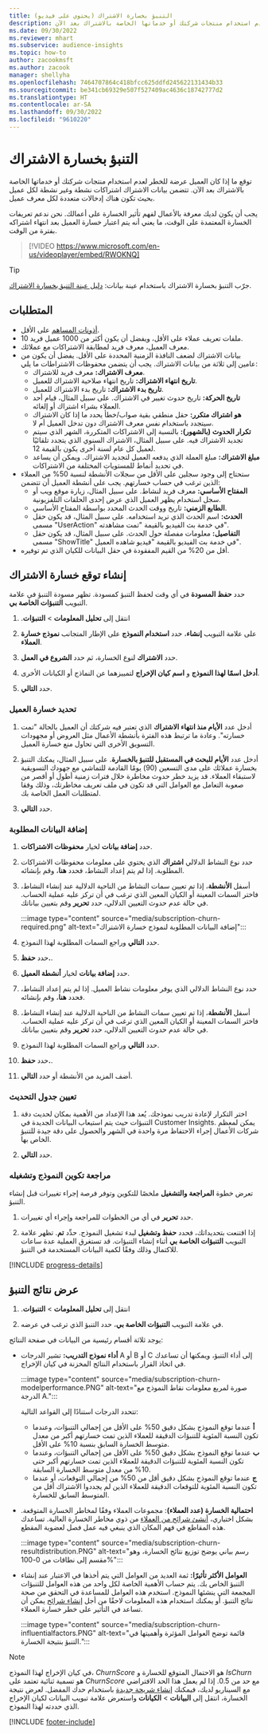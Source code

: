 ```yaml
---
title: التنبؤ بخسارة الاشتراك (يحتوي على فيديو)
description: توقع ما إذا كان العميل عرضة للخطر لعدم استخدام منتجات شركتك أو خدماتها الخاصة بالاشتراك بعد الآن.
ms.date: 09/30/2022
ms.reviewer: mhart
ms.subservice: audience-insights
ms.topic: how-to
author: zacookmsft
ms.author: zacook
manager: shellyha
ms.openlocfilehash: 7464707864c418bfcc625ddfd245622131434b33
ms.sourcegitcommit: be341cb69329e507f527409ac4636c18742777d2
ms.translationtype: HT
ms.contentlocale: ar-SA
ms.lasthandoff: 09/30/2022
ms.locfileid: "9610220"
---
```

# <a name="predict-subscription-churn"></a>التنبؤ بخسارة الاشتراك

توقع ما إذا كان العميل عرضة للخطر لعدم استخدام منتجات شركتك أو خدماتها الخاصة بالاشتراك بعد الآن. تتضمن بيانات الاشتراك اشتراكات نشطة وغير نشطة لكل عميل بحيث تكون هناك إدخالات متعددة لكل معرف عميل.

يجب أن يكون لديك معرفة بالأعمال لفهم تأثير الخسارة على أعمالك. نحن ندعم تعريفات الخسارة المعتمدة على الوقت، ما يعني أنه يتم اعتبار خسارة العميل بعد انتهاء اشتراكه بفترة من الوقت.

> [!VIDEO https://www.microsoft.com/en-us/videoplayer/embed/RWOKNQ]

> [!TIP]
> جرّب التنبؤ بخسارة الاشتراك باستخدام عينة بيانات: [دليل عينة التنبؤ بخسارة الاشتراك‬](sample-guide-predict-subscription-churn.md).

## <a name="prerequisites"></a>المتطلبات

- [أذونات المساهم](permissions.md) على الأقل.
- 10 ملفات تعريف عملاء على الأقل، ويفضل أن يكون أكثر من 1000 عميل فريد.
- معرف العميل، معرف فريد لمطابقة الاشتراكات مع عملائك.
- بيانات الاشتراك لضعف النافذة الزمنية المحددة على الأقل. يفضل أن يكون من عامين إلى ثلاثة من بيانات الاشتراك. يجب أن يتضمن محفوظات الاشتراطات ما يلي:
  - **معرف الاشتراك:** معرف فريد للاشتراك.
  - **تاريخ انتهاء الاشتراك:** تاريخ انتهاء صلاحية الاشتراك للعميل.
  - **تاريخ بدء الاشتراك:** تاريخ بدء الاشتراك للعميل.
  - **تاريخ الحركة:** تاريخ حدوث تغيير في الاشتراك. على سبيل المثال، قيام أحد العملاء بشراء اشتراك أو إلغائه.
  - **هو اشتراك متكرر:** حقل منطقي بقية صواب/خطأ يحدد ما إذا كان الاشتراك سيتجدد باستخدام نفس معرف الاشتراك دون تدخل العميل أم لا.
  - **تكرار الحدوث (بالشهور):** بالنسبة إلى الاشتراكات المتكررة، الشهر الذي سيتم تجديد الاشتراك فيه. على سبيل المثال، الاشتراك السنوي الذي يتجدد تلقائيًا لعميل كل عام لسنة أخرى يكون بالقيمة 12.
  - **مبلغ الاشتراك:** مبلغ العملة الذي يدفعه العميل لتجديد الاشتراك. ويمكن أن يساعد في تحديد أنماط للمستويات المختلفة من الاشتراكات.
- ستحتاج إلى وجود سجلين على الأقل من سجلات الأنشطة لنسبة 50% من العملاء الذين ترغب في حساب خسارتهم. يجب على أنشطة العميل أن تتضمن:
  - **المفتاح الأساسي:** معرف فريد لنشاط. على سبيل المثال، زيارة موقع ويب أو سجل استخدام يظهر العميل الذي عرض إحدى الحلقات التلفزيونية.
  - **الطابع الزمني:** تاريخ ووقت الحدث المحدد بواسطة المفتاح الأساسي.
  - **الحدث:** اسم الحدث الذي تريد استخدامه. على سبيل المثال، قد يكون حقل مسمى "UserAction" في خدمة بث الفيديو بالقيمة "تمت مشاهدته".
  - **التفاصيل:** معلومات مفصلة حول الحدث. على سبيل المثال، قد يكون حقل مسمى "ShowTitle" في خدمة بث الفيديو بالقيمة "فيديو شاهده العميل".
- أقل من 20% من القيم المفقودة في حقل البيانات للكيان الذي تم توفيره.

## <a name="create-a-subscription-churn-prediction"></a>إنشاء توقع خسارة الاشتراك

حدد **حفظ المسودة** في أي وقت لحفظ التنبؤ كمسودة. تظهر مسودة التنبؤ في علامة التبويب **التنبؤات الخاصة بي**.

1. انتقل إلى **تحليل المعلومات** > **‏‫التنبؤات**.

1. على علامة التبويب **إنشاء**، حدد **استخدام النموذج** على الإطار المتجانب **نموذج خسارة العملاء**.

1. حدد **الاشتراك** لنوع الخسارة، ثم حدد **الشروع في العمل**.

1. **أدخل اسمًا لهذا النموذج** و **اسم كيان الإخراج** لتمييزهما عن النماذج أو الكيانات الأخرى.

1. حدد **التالي**.

### <a name="define-customer-churn"></a>تحديد خسارة العميل

1. أدخل عدد **الأيام منذ انتهاء الاشتراك** الذي تعتبر فيه شركتك أن العميل بالحالة "تمت خسارته". وعادة ما ترتبط هذه الفترة بأنشطة الأعمال مثل العروض أو مجهودات التسويق الأخرى التي تحاول منع خسارة العميل.

1. أدخل عدد **الأيام للبحث في المستقبل للتنبؤ بالخسارة‬**. على سبيل المثال، يمكنك التنبؤ بخسارة عملائك على مدى التسعين (90) يومًا القادمة للتماشي مع جهودك التسويقية لاستبقاء العملاء. قد يزيد خطر حدوث مخاطرة خلال فترات زمنية أطول أو أقصر من صعوبة التعامل مع العوامل التي قد تكون في ملف تعريف مخاطرتك، وذلك وفقا لمتطلبات العمل الخاصة بك.

1. حدد **التالي**.

### <a name="add-required-data"></a>إضافة البيانات المطلوبة

1. حدد **إضافة بيانات** لخيار **محفوظات الاشتراكات‬**.

1. حدد نوع النشاط الدلالي **اشتراك** الذي يحتوي على معلومات محفوظات الاشتراكات المطلوبة. إذا لم يتم إعداد النشاط، فحدد **هنا**، وقم بإنشائه.

1. أسفل **الأنشطة**، إذا تم تعيين سمات النشاط من الناحية الدلالية عند إنشاء النشاط، فاختر السمات المعينة أو الكيان المعين الذي ترغب في أن تركز عليه عملية الحساب. في حالة عدم حدوث التعيين الدلالي، حدد **تحرير** وقم بتعيين بياناتك.
  
   :::image type="content" source="media/subscription-churn-required.png" alt-text="إضافة البيانات المطلوبة لنموذج خسارة الاشتراك":::

1. حدد **التالي** وراجع السمات المطلوبة لهذا النموذج.

1. حدد **حفظ.**.

1. حدد **إضافة بيانات** لخيار **أنشطة العميل**.

1. حدد نوع النشاط الدلالي الذي يوفر معلومات نشاط العميل. إذا لم يتم إعداد النشاط، فحدد **هنا**، وقم بإنشائه.

1. أسفل **الأنشطة**، إذا تم تعيين سمات النشاط من الناحية الدلالية عند إنشاء النشاط، فاختر السمات المعينة أو الكيان المعين الذي ترغب في أن تركز عليه عملية الحساب. في حالة عدم حدوث التعيين الدلالي، حدد **تحرير** وقم بتعيين بياناتك.

1. حدد **التالي** وراجع السمات المطلوبة لهذا النموذج.

1. حدد **حفظ.**.

1. أضف المزيد من الأنشطة أو حدد **التالي**.

### <a name="set-update-schedule"></a>تعيين جدول التحديث

1. اختر التكرار لإعادة تدريب نموذجك. يُعد هذا الإعداد من الأهمية بمكان لحديث دقة التنبؤات حيث يتم استيعاب البيانات الجديدة في Customer Insights. يمكن لمعظم شركات الأعمال إجراء الاحتفاظ مرة واحدة في الشهر والحصول على دقة جيدة للتنبؤ الخاص بها.

1. حدد **التالي**.

### <a name="review-and-run-the-model-configuration"></a>مراجعة تكوين النموذج وتشغيله

تعرض خطوة **المراجعة والتشغيل** ملخصًا للتكوين وتوفر فرصة إجراء تغييرات قبل إنشاء التنبؤ.

1. حدد **تحرير** في أي من الخطوات للمراجعة وإجراء أي تغييرات.

1. إذا اقتنعت بتحديداتك، فحدد **حفظ وتشغيل** لبدء تشغيل النموذج. حدِّد **تم**. تظهر علامة التبويب **التنبؤات الخاصة بي** أثناء إنشاء التنبؤات. قد تستغرق العملية عدة ساعات للاكتمال وذلك وفقًا لكمية البيانات المستخدمة في التنبؤ.

[!INCLUDE [progress-details](includes/progress-details-pane.md)]

## <a name="view-prediction-results"></a>عرض نتائج التنبؤ

1. انتقل إلى **تحليل المعلومات** > **‏‫التنبؤات**.

1. في علامة التبويب **التنبؤات الخاصة بي**، حدد التنبؤ الذي ترغب في عرضه.

يوجد ثلاثة أقسام رئيسية من البيانات في صفحة النتائج:

- **أداء نموذج التدريب:** تشير الدرجات A أو B أو C إلى أداء التنبؤ، ويمكنها أن تساعدك في اتخاذ القرار باستخدام النتائج المخزنة في كيان الإخراج.
  
  :::image type="content" source="media/subscription-churn-modelperformance.PNG" alt-text="صورة لمربع معلومات نقاط النموذج مع الدرجة A.":::

  تتحدد الدرجات استنادًا إلى القواعد التالية:
  - **أ** عندما توقع النموذج بشكل دقيق 50% على الأقل من إجمالي التنبؤات، وعندما تكون النسبة المئوية للتنبؤات الدقيقة للعملاء الذين تمت خسارتهم أكبر من معدل متوسط الخسارة السابق بنسبة 10% على الأقل.
  - **ب** عندما توقع النموذج بشكل دقيق 50% على الأقل من إجمالي التنبؤات، وعندما تكون النسبة المئوية للتنبؤات الدقيقة للعملاء الذين تمت خسارتهم أكبر حتى 10% من معدل متوسط الخسارة السابقة.
  - **ج** عندما توقع النموذج بشكل دقيق أقل من 50% من إجمالي التوقعات، أو عندما تكون النسبة المئوية للتوقعات الدقيقة للعملاء الذين لم يجددوا الاشتراك أقل من المتوسط ​​السابق للخسارة.
  
- **احتمالية الخسارة (عدد العملاء)**: مجموعات العملاء وفقًا لمخاطر الخسارة المتوقعة. بشكل اختياري، [أنشئ شرائح من العملاء](prediction-based-segment.md) من ذوي مخاطر الخسارة العالية. تساعدك هذه المقاطع في فهم المكان الذي ينبغي فيه عمل فصل لعضوية المقطع.  

  :::image type="content" source="media/subscription-churn-resultdistribution.PNG" alt-text="رسم بياني يوضح توزيع نتائج الخسارة، وهو مقسم إلى نطاقات من 0-100%":::

- **العوامل الأكثر تأثيرًا:** ثمة العديد من العوامل التي يتم أخذها في الاعتبار عند إنشاء التنبؤ الخاص بك. يتم حساب الأهمية الخاصة لكل واحد من هذه العوامل للتنبؤات المجمعة التي ينشئها النموذج. استخدم هذه العوامل للمساعدة في التحقق من صحة نتائج التنبؤ. أو يمكنك استخدام هذه المعلومات لاحقًا من أجل [إنشاء شرائح](.//prediction-based-segment.md) يمكن أن تساعد في التأثير على خطر خسارة العملاء.

  :::image type="content" source="media/subscription-churn-influentialfactors.PNG" alt-text="قائمة توضح العوامل المؤثرة وأهميتها في التنبؤ بنتيجة الخسارة.":::

> [!NOTE]
> في كيان الإخراج لهذا النموذج، *ChurnScore* هو الاحتمال المتوقع للخسارة و *IsChurn* هو تسمية ثنائية تعتمد على *ChurnScore* مع حد من 0.5. إذا لم يعمل هذا الحد الافتراضي مع السيناريو لديك، فيمكنك [إنشاء شريحة جديدة](segments.md) باستخدام حدك المفضل. لعرض نتيجة الخسارة، انتقل إلى **البيانات** > **الكيانات** واستعرض علامة تبويب البيانات لكيان الإخراج الذي حددته لهذا النموذج.

[!INCLUDE [footer-include](includes/footer-banner.md)]
